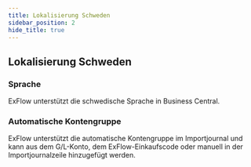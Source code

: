 ```yaml
---
title: Lokalisierung Schweden
sidebar_position: 2
hide_title: true
---
```

## Lokalisierung Schweden

### Sprache

ExFlow unterstützt die schwedische Sprache in Business Central.

### Automatische Kontengruppe

ExFlow unterstützt die automatische Kontengruppe im Importjournal und kann aus dem G/L-Konto, dem ExFlow-Einkaufscode oder manuell in der Importjournalzeile hinzugefügt werden.

